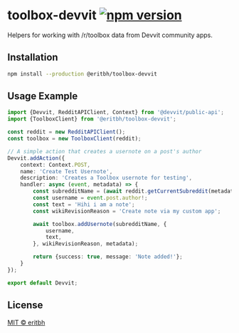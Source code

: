 # toolbox-devvit [![npm version](https://img.shields.io/npm/v/@eritbh/toolbox-devvit.svg)](https://www.npmjs.com/package/@eritbh/toolbox-devvit)

Helpers for working with /r/toolbox data from Devvit community apps.

## Installation

```bash
npm install --production @eritbh/toolbox-devvit
```

## Usage Example

```ts
import {Devvit, RedditAPIClient, Context} from '@devvit/public-api';
import {ToolboxClient} from '@eritbh/toolbox-devvit';

const reddit = new RedditAPIClient();
const toolbox = new ToolboxClient(reddit);

// A simple action that creates a usernote on a post's author
Devvit.addAction({
	context: Context.POST,
	name: 'Create Test Usernote',
	description: 'Creates a Toolbox usernote for testing',
	handler: async (event, metadata) => {
		const subredditName = (await reddit.getCurrentSubreddit(metadata)).name;
		const username = event.post.author!;
		const text = 'Hihi i am a note';
		const wikiRevisionReason = 'Create note via my custom app';

		await toolbox.addUsernote(subredditName, {
			username,
			text,
		}, wikiRevisionReason, metadata);

		return {success: true, message: 'Note added!'};
	}
});

export default Devvit;
```

## License

[MIT &copy; eritbh](/LICENSE)
